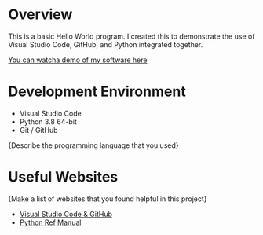 # Overview

This is a basic Hello World program. I created this to demonstrate the use of Visual Studio Code, GitHub, and Python integrated together.




[You can watcha demo of my software here](https://youtu.be/r8eIJKc4s0c)

# Development Environment

* Visual Studio Code
* Python 3.8 64-bit
* Git / GitHub


{Describe the programming language that you used}

# Useful Websites

{Make a list of websites that you found helpful in this project}
* [Visual Studio Code & GitHub](https://code.visualstudio.com/docs/editor/versioncontrol)
* [Python Ref Manual](https://docs.python.org/3/reference/)